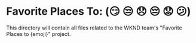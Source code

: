 # Favorite Places To: (😏 😒 😞 😔 😟 😕)

This directory will contain all files related to the WKND team's "Favorite Places to {emoji}" project.